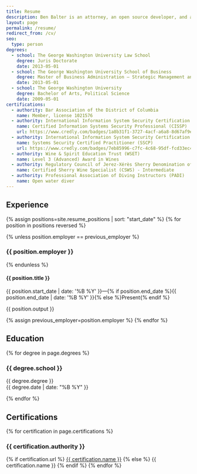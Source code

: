 ```yaml
---
title: Resume
description: Ben Balter is an attorney, an open source developer, and a Technical Program Manager at GitHub, the world's largest software development network.
layout: page
permalink: /resume/
redirect_from: /cv/
seo:
  type: person
degrees:
  - school: The George Washington University Law School
    degree: Juris Doctorate
    date: 2013-05-01
  - school: The George Washington University School of Business
    degree: Master of Business Administration — Strategic Management and Public Policy
    date: 2013-05-01
  - school: The George Washington University
    degree: Bachelor of Arts, Political Science
    date: 2009-05-01
certifications:
  - authority: Bar Association of the District of Columbia
    name: Member, license 1021576
  - authority: International Information System Security Certification Consortium (ISC)²
    name: Certified Information Systems Security Professional (CISSP)
    url: https://www.credly.com/badges/1a8b31f1-3727-4acf-a6a8-8d67af9ecb23
  - authority: International Information System Security Certification Consortium (ISC)²
    name: Systems Security Certified Practitioner (SSCP)
    url: https://www.credly.com/badges/7eb85996-c7fc-4c68-95df-fcd33ec445ba/
  - authority: Wine & Spirit Education Trust (WSET)
    name: Level 3 (Advanced) Award in Wines
  - authority: Regulatory Council of Jerez-Xérès Sherry Denomination of Origin
    name: Certified Sherry Wine Specialist (CSWS) - Intermediate
  - authority: Professional Association of Diving Instructors (PADI)
    name: Open water diver
---
```


## Experience

{% assign positions=site.resume_positions | sort: "start_date" %}
{% for position in positions reversed %}

{% unless position.employer == previous_employer %}

### {{ position.employer }}

{% endunless %}

<div class="row">
  <div class="col">
    <h4>{{ position.title }}</h4>
  </div>
  <div class="col-md-4 text-end">
    {{ position.start_date | date: '%B %Y' }}&mdash;{% if position.end_date %}{{ position.end_date | date: '%B %Y' }}{% else %}Present{% endif %}
  </div>
</div>

{{ position.output }}

{% assign previous_employer=position.employer %}
{% endfor %}

## Education

{% for degree in page.degrees %}

### <span class="h5">{{ degree.school }}</span>

<div class="row">
  <div class="col">
    {{ degree.degree }}
  </div>
  <div class="col-md-4 text-end">
    {{ degree.date | date: "%B %Y" }}
  </div>
</div>

{% endfor %}

## Certifications

{% for certification in page.certifications %}

### <span class="h5">{{ certification.authority }}</span>

{% if certification.url %} <a href="{{ certification.url }}">{{ certification.name }}</a>
{% else %}
{{ certification.name }}
{% endif %}
{% endfor %}
